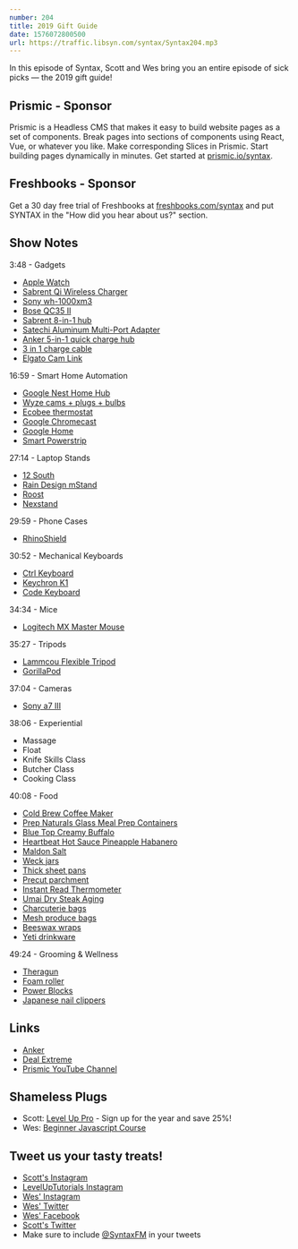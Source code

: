 ```yaml
---
number: 204
title: 2019 Gift Guide
date: 1576072800500
url: https://traffic.libsyn.com/syntax/Syntax204.mp3
---
```


In this episode of Syntax, Scott and Wes bring you an entire episode of sick picks — the 2019 gift guide!

## Prismic - Sponsor
Prismic is a Headless CMS that makes it easy to build website pages as a set of components. Break pages into sections of components using React, Vue, or whatever you like. Make corresponding Slices in Prismic. Start building pages dynamically in minutes. Get started at [prismic.io/syntax](https://prismic.io/syntax).

## Freshbooks - Sponsor
Get a 30 day free trial of Freshbooks at [freshbooks.com/syntax](https://freshbooks.com/syntax) and put SYNTAX in the "How did you hear about us?" section.

## Show Notes

3:48 - Gadgets

* [Apple Watch](https://www.apple.com/watch/)
* [Sabrent Qi Wireless Charger](https://www.amazon.com/Sabrent-Wireless-Universally-Compatible-WL-QIFC/dp/B079HNYKH9)
* [Sony wh-1000xm3](https://www.amazon.com/Sony-Noise-Cancelling-Headphones-WH1000XM3/dp/B07G4MNFS1/)
* [Bose QC35 II](https://www.amazon.com/Bose-QuietComfort-Wireless-Headphones-Cancelling/dp/B0756CYWWD/)
* [Sabrent 8-in-1 hub](https://www.amazon.com/Sabrent-MicroSD-Multi-Card-Delivery-DS-UHCR/dp/B0797QGK2X/)
* [Satechi Aluminum Multi-Port Adapter](https://www.amazon.com/Satechi-Aluminum-Multi-Port-Adapter-Pass-Through/dp/B075FW7H5J/)
* [Anker 5-in-1 quick charge hub](https://www.amazon.ca/PowerPort-5-Port-Charger-Charge-Samsung/dp/B01IUTIUEA/)
* [3 in 1 charge cable](https://www.amazon.com/Multi-Charging-Cellphone-Tablet-Devices/dp/B07QZJ6F9C/)
* [Elgato Cam Link](https://www.amazon.com/Elgato-Cam-Link-Broadcast-Camcorder/dp/B07K3FN5MR/)

16:59 - Smart Home Automation

* [Google Nest Home Hub](https://store.google.com/product/google_nest_hub)
* [Wyze cams + plugs + bulbs](https://wyze.com/shop.html)
* [Ecobee thermostat](https://www.amazon.com/ecobee-SmartThermostat-Voice-Control-Black/dp/B07NQT85FC/)
* [Google Chromecast](https://store.google.com/us/product/chromecast)
* [Google Home](https://store.google.com/us/product/google_home)
* [Smart Powerstrip](https://www.amazon.com/s?k=Smart+Powerstrip&ref=nb_sb_noss)

27:14 - Laptop Stands

* [12 South](https://amzn.to/2LkvCij)
* [Rain Design mStand](https://www.amazon.com/Rain-Design-mStand-Laptop-Patented/dp/B000OOYECC/)
* [Roost](https://www.amazon.com/Roost-Laptop-Stand-Adjustable-Portable/dp/B01C9KG8IG/)
* [Nexstand](https://www.amazon.com/Nexstand-Laptop-Stand-Portable-MacBook/dp/B01HHYQBB8/)

29:59 - Phone Cases

* [RhinoShield](https://www.amazon.com/stores/page/1C730F0F-4800-4E6C-BA46-36B9505A6549?store_ref=SB_A0045711EN285ULC71SQ&pf_rd_p=44fc3e0f-4b9e-4ed8-b33b-363a7257163d&aaxitk=szjcRbRgDXtrmpSZ9NzUag&hsa_cr_id=8836527440601&lp_asins=B07X9TNC3T,B07XDZY4P1,B07XDYS875&lp_mat_key=rhino%20shield&lp_query=Rhino%20shield&lp_slot=auto-sparkle-hsa-tetris)

30:52 - Mechanical Keyboards

* [Ctrl Keyboard](https://drop.com/buy/drop-ctrl-mechanical-keyboard)
* [Keychron K1](https://www.keychron.com/products/keychron-mechanical-keyboard)
* [Code Keyboard](https://codekeyboards.com/)

34:34 - Mice

* [Logitech MX Master Mouse](https://www.amazon.com/Logitech-Master-Wireless-Mouse-High-Precision/dp/B07DHDFW5V/)

35:27 - Tripods

* [Lammcou Flexible Tripod](http://www.lammcou.com/)
* [GorillaPod](https://www.amazon.com/GorillaPod-Compact-Ballhead-Mirrorless-Charcoal/dp/B074WC9YKL/)

37:04 - Cameras

* [Sony a7 III](https://www.amazon.com/Sony-Full-Frame-Mirrorless-Interchangeable-Lens-ILCE7M3/dp/B07B43WPVK/)

38:06 - Experiential

* Massage
* Float
* Knife Skills Class
* Butcher Class
* Cooking Class

40:08 - Food

* [Cold Brew Coffee Maker](https://amzn.to/383bBqr)
* [Prep Naturals Glass Meal Prep Containers](https://www.amazon.com/dp/B06Y31WGWR?ref=ppx_pop_mob_ap_share)
* [Blue Top Creamy Buffalo](https://www.amazon.com/Blue-Creamy-Sauce-Buffalo-Cayenne/dp/B06XR2ZTRS)
* [Heartbeat Hot Sauce Pineapple Habanero](https://www.heartbeathotsauce.com/)
* [Maldon Salt](https://www.amazon.com/Maldon-Salt-Flakes-1-5kg-3-3lbs/dp/B004SBQYMU/)
* [Weck jars](https://www.amazon.com/s?k=weck+jars&ref=nb_sb_noss_1)
* [Thick sheet pans](https://www.amazon.com/Viking-Culinary-4030-9982C-CCGY-Nonstick-Bakeware/dp/B07KGV2RMR/)
* [Precut parchment](https://www.amazon.com/s?k=Precut+Parchment&i=grocery&ref=nb_sb_noss_2)
* [Instant Read Thermometer](http://misterchefer.com/product/meat-termometer/)
* [Umai Dry Steak Aging](https://www.amazon.com/s?k=Umai+Dry+Steak+Aging&ref=nb_sb_noss)
* [Charcuterie bags](https://www.amazon.com/s?k=charcuterie+bags&gclid=EAIaIQobChMI_Jm_3Oem5gIVBOiGCh0uGQ4CEAAYASAAEgJJcfD_BwE&hvadid=243364158616&hvdev=c&hvlocphy=9013300&hvnetw=g&hvpos=1t1&hvqmt=e&hvrand=16879664618112738747&hvtargid=kwd-409605718499&hydadcr=4821_9338491&tag=googhydr-20&ref=pd_sl_4uu654v3t0_e)
* [Mesh produce bags](https://www.amazon.com/s?k=Mesh+produce+bags&ref=nb_sb_noss)
* [Beeswax wraps](https://www.amazon.com/s?k=Beeswax+wraps&ref=nb_sb_noss)
* [Yeti drinkware](https://www.amazon.com/s?k=Yeti+drinkware&ref=nb_sb_noss)

49:24 - Grooming & Wellness

* [Theragun](https://www.theragun.com/)
* [Foam roller](https://www.amazon.com/AmazonBasics-High-Density-Round-Roller-36-inches/dp/B00XM2MRGI/)
* [Power Blocks](https://www.amazon.com/Power-GF-SPDBLK24-Adjustable-SpeedBlock-Dumbbells/dp/B000A6T9I8/)
* [Japanese nail clippers](https://www.amazon.com/SS-107-Stainless-Steel-Toenail-Clipper/dp/B000F37UNM/ref=sr_1_4?crid=2KLN6E7QJE1DT&keywords=seiko+nail+clippers&qid=1575393921&sprefix=saiko+nai%2Caps%2C167&sr=8-4)

## Links
* [Anker](https://www.amazon.com/stores/page/D24FDA17-DECF-46BB-AF47-AF4647D2B1F8)
* [Deal Extreme](https://www.dx.com/)
* [Prismic YouTube Channel](https://www.youtube.com/channel/UCJq6AEgtWeZt7ziQ-fLKOeA)

## Shameless Plugs
* Scott: [Level Up Pro](https://www.leveluptutorials.com/pro) - Sign up for the year and save 25%!
* Wes: [Beginner Javascript Course](https://beginnerjavascript.com)

## Tweet us your tasty treats!
* [Scott's Instagram](https://www.instagram.com/stolinski/)
* [LevelUpTutorials Instagram](https://www.instagram.com/LevelUpTutorials/)
* [Wes' Instagram](https://www.instagram.com/wesbos/)
* [Wes' Twitter](https://twitter.com/wesbos)
* [Wes' Facebook](https://www.facebook.com/wesbos.developer)
* [Scott's Twitter](https://twitter.com/stolinski)
* Make sure to include [@SyntaxFM](https://twitter.com/SyntaxFM) in your tweets